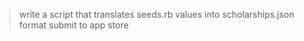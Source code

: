 > write a script that translates seeds.rb values into scholarships.json format 
> submit to app store